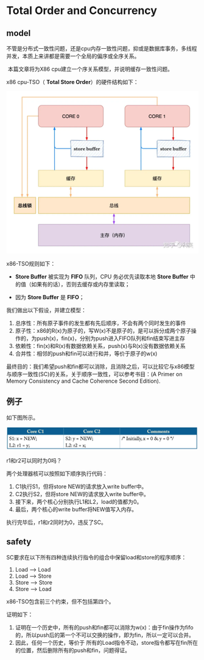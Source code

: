 # Total Order and Concurrency 

## model

​	不管是分布式一致性问题，还是cpu内存一致性问题，抑或是数据库事务，多线程并发，本质上来讲都是需要一个全局的偏序或全序关系。

​	本篇文章将为X86 cpu建立一个序关系模型，并说明缓存一致性问题。

x86 cpu-TSO（ **Total Store Order**）的硬件结构如下：

![img](./asset/v2-ae07465c572dacf1f7564b748eecc2ce_1440w.webp)

x86-TSO规则如下：

- **Store Buffer** 被实现为 **FIFO** 队列，CPU 务必优先读取本地 **Store Buffer** 中的值（如果有的话），否则去缓存或内存里读取；

- 因为 **Store Buffer** 是 **FIFO**；



我们做出以下假设，并建立模型：

1. 总序性：所有原子事件的发生都有先后顺序，不会有两个同时发生的事件
2. 原子性：x86的R(x)为原子的，写W(x)不是原子的，是可以拆分成两个原子操作的，为push(x)，fin(x)，分别为push进入FIFO队列和fin结束写进主存
3. 依赖性：fin(x)和R(x)有数据依赖关系，push(x)与R(x)没有数据依赖关系
4. 合并性：相邻的push和fin可以进行和并，等价于原子的w(x)

最终目的：我们希望push和fin都可以消除，且消除之后，可以比较它与x86模型与顺序一致性(SC)的关系，关于顺序一致性，可以参考书目：(A Primer on Memory Consistency and Cache Coherence Second Edition).



## 例子

如下图所示。

![img](./asset/v2-c8167b943a6cb1c4b927ee138579f50e_1440w.webp)

r1和r2可以同时为0吗？

两个处理器核可以按照如下顺序执行代码：

1. C1执行S1，但将store NEW的请求放入write buffer中。
2. C2执行S2，但将store NEW的请求放入write buffer中。
3. 接下来，两个核心分别执行L1和L2，load的值都为0。
4. 最后，两个核心的write buffer将NEW值写入内存。

执行完毕后，r1和r2同时为0，违反了SC。



## safety

SC要求在以下所有四种连续执行指令的组合中保留load和store的程序顺序：

1. Load –> Load
2. Load –> Store
3. Store –> Store
4. Store –> Load

x86-TSO包含前三个约束，但不包括第四个。

证明如下：

1. 证明在一个历史中，所有的push和fin都可以消除为w(x)：由于fin操作为fifo的，所以push后的第一个不可以交换的操作，即为fin，所以一定可以合并。
2. 因此，任何一个历史，等价于 所有的Load指令不动，store指令都写在fin所在的位置，然后删除所有的push和fin，问题得证。



